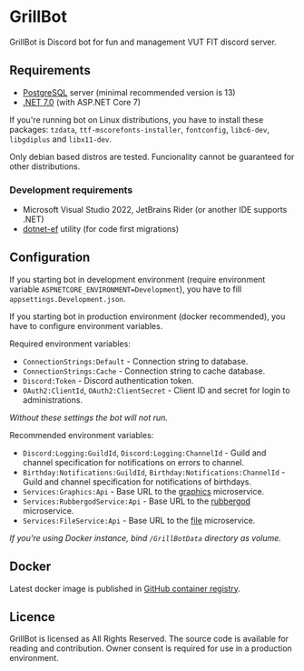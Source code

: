# GrillBot

GrillBot is Discord bot for fun and management VUT FIT discord server.

## Requirements

- [PostgreSQL](https://www.postgresql.org/) server (minimal recommended version is 13)
- [.NET 7.0](https://dotnet.microsoft.com/en-us/download/dotnet/7.0) (with ASP.NET Core 7)

If you're running bot on Linux distributions, you have to install these packages: `tzdata`, `ttf-mscorefonts-installer`, `fontconfig`, `libc6-dev`, `libgdiplus` and `libx11-dev`.

Only debian based distros are tested. Funcionality cannot be guaranteed for other distributions.

### Development requirements

- Microsoft Visual Studio 2022, JetBrains Rider (or another IDE supports .NET)
- [dotnet-ef](https://docs.microsoft.com/cs-cz/ef/core/cli/dotnet) utility (for code first migrations)

## Configuration

If you starting bot in development environment (require environment variable `ASPNETCORE_ENVIRONMENT=Development`), you have to fill `appsettings.Development.json`.

If you starting bot in production environment (docker recommended), you have to configure environment variables.

Required environment variables:

- `ConnectionStrings:Default` - Connection string to database.
- `ConnectionStrings:Cache` - Connection string to cache database.
- `Discord:Token` - Discord authentication token.
- `OAuth2:ClientId`, `OAuth2:ClientSecret` - Client ID and secret for login to administrations.

*Without these settings the bot will not run.*

Recommended environment variables:

- `Discord:Logging:GuildId`, `Discord:Logging:ChannelId` - Guild and channel specification for notifications on errors to channel.
- `Birthday:Notifications:GuildId`, `Birthday:Notifications:ChannelId` - Guild and channel specification for notifications of birthdays.
- `Services:Graphics:Api` - Base URL to the [graphics](https://github.com/GrillBot/grillbot-graphics) microservice.
- `Services:RubbergodService:Api` - Base URL to the [rubbergod](https://github.com/GrillBot/rubbergodService) microservice.
- `Services:FileService:Api` - Base URL to the [file](https://github.com/GrillBot/fileService) microservice.

*If you're using Docker instance, bind `/GrillBotData` directory as volume.*

## Docker

Latest docker image is published in [GitHub container registry](https://github.com/orgs/GrillBot/packages).

## Licence

GrillBot is licensed as All Rights Reserved. The source code is available for reading and contribution. Owner consent is required for use in a production environment.
